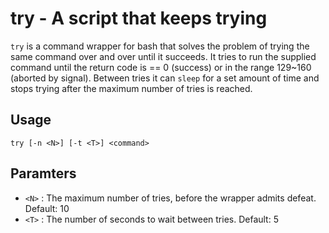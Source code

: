 
try - A script that keeps trying
================================

`try` is a command wrapper for bash that solves the problem of trying the same
command over and over until it succeeds. It tries to run the supplied command
until the return code is == 0 (success) or in the range 129~160 (aborted by
signal).  Between tries it can `sleep` for a set amount of time and stops
trying after the maximum number of tries is reached.

Usage
-----

    try [-n <N>] [-t <T>] <command>

Paramters
---------

*   `<N>`   :
    The maximum number of tries, before the wrapper admits defeat. Default: 10
*   `<T>`   :
    The number of seconds to wait between tries. Default: 5
